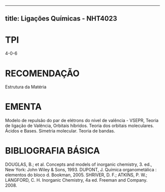 
---
title: Ligações Químicas - NHT4023 
---

# TPI

4-0-6

# RECOMENDAÇÃO

Estrutura da Matéria

# EMENTA

Modelo de repulsão do par de elétrons do nível de valência - VSEPR, Teoria de ligação de Valência, Orbitais híbridos. Teoria dos orbitais moleculares. Ácidos e Bases. Simetria molecular. Teoria de bandas.

# BIBLIOGRAFIA BÁSICA

DOUGLAS, B.; et al. Concepts and models of inorganic chemistry, 3. ed., New York: John Wiley & Sons, 1993.
DUPONT, J. Química organometálica : elementos do bloco d. Bookman, 2005.
SHRIVER, D. F.; ATKINS, P. W.; LANGFORD, C. H. Inorganic Chemistry, 4a ed. Freeman and Company. 2008.
        